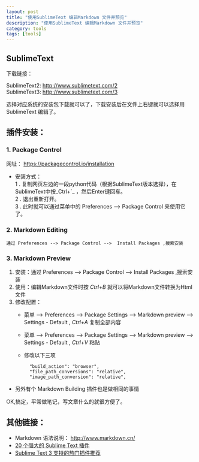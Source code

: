 ```yaml
---
layout: post
title: "使用SublimeText 编辑Markdown 文件并预览"
description: "使用SublimeText 编辑Markdown 文件并预览"
category: tools
tags: [tools]
---
```





## SublimeText       
下载链接：    

SublimeText2:  http://www.sublimetext.com/2   
SublimeText3:  http://www.sublimetext.com/3   

选择对应系统的安装包下载就可以了，下载安装后在文件上右键就可以选择用SublimeText 编辑了。    

## 插件安装：
### 1. Package Control    
网址： https://packagecontrol.io/installation        

- 安装方式：        
    1 . 复制网页左边的一段python代码（根据SublimeText版本选择），在SublimeText中按_Ctrl+`_ ，然后Enter键回车。   
    2 . 退出重新打开。   
    3 . 此时就可以通过菜单中的 Preferences --> Package Control 来使用它了。  

### 2. Markdown Editing     
    通过 Preferences --> Package Control -->  Install Packages ,搜索安装    


### 3. Markdown Preview    
1. 安装：通过 Preferences --> Package Control -->  Install Packages ,搜索安装    
2. 使用：编辑Markdown文件时按 _Ctrl_+_B_  就可以将Markdown文件转换为Html文件        
3. 修改配置：         
    - 菜单 --> Preferences --> Package Settings -->  Markdown preview --> Settings - Default , _Ctrl_+_A_ 复制全部内容    
    - 菜单 --> Preferences --> Package Settings -->  Markdown preview --> Settings - Default , _Ctrl_+_V_ 粘贴        
    - 修改以下三项       
           
            "build_action": "browser",   
            "file_path_conversions": "relative",   
            "image_path_conversion": "relative",   

* 另外有个 Markdown Building 插件也是做相同的事情       


OK,搞定，平常做笔记，写文章什么的就很方便了。   



## 其他链接：    
- Markdown 语法说明： <http://www.markdown.cn/>
- [20 个强大的 Sublime Text 插件][link2]    
- [Sublime Text 3 支持的热门插件推荐][link3]

[link2]: http://www.oschina.net/translate/20-powerful-sublimetext-plugins
[link3]: http://www.imjeff.cn/blog/146/

